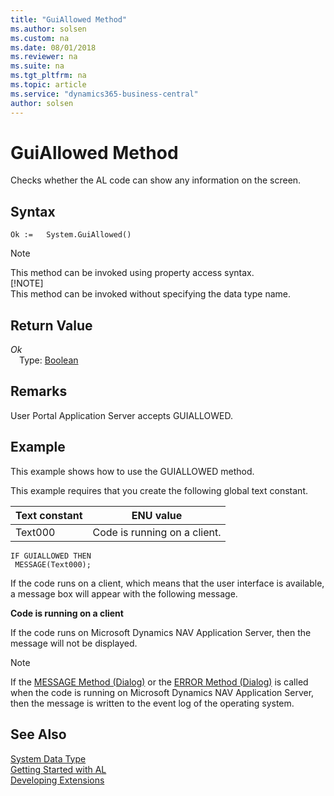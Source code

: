 ```yaml
---
title: "GuiAllowed Method"
ms.author: solsen
ms.custom: na
ms.date: 08/01/2018
ms.reviewer: na
ms.suite: na
ms.tgt_pltfrm: na
ms.topic: article
ms.service: "dynamics365-business-central"
author: solsen
---
```

[//]: # (START>DO_NOT_EDIT)
[//]: # (IMPORTANT:Do not edit any of the content between here and the END>DO_NOT_EDIT.)
[//]: # (Any modifications should be made in the .resx files in the ModernDev repo.)
# GuiAllowed Method
Checks whether the AL code can show any information on the screen.

## Syntax
```
Ok :=   System.GuiAllowed()
```
> [!NOTE]  
> This method can be invoked using property access syntax.  
> [!NOTE]  
> This method can be invoked without specifying the data type name.  


## Return Value
*Ok*  
&emsp;Type: [Boolean](boolean-data-type.md)  
  


[//]: # (IMPORTANT: END>DO_NOT_EDIT)

## Remarks  
 User Portal Application Server accepts GUIALLOWED.  

## Example  
 This example shows how to use the GUIALLOWED method.  

 This example requires that you create the following global text constant.  

|Text constant|ENU value|  
|-------------------|---------------|  
|Text000|Code is running on a client.|  

```  
IF GUIALLOWED THEN  
 MESSAGE(Text000);  
```  

 If the code runs on a client, which means that the user interface is available, a message box will appear with the following message.  

 **Code is running on a client**  

 If the code runs on Microsoft Dynamics NAV Application Server, then the message will not be displayed.  

> [!NOTE]  
>  If the [MESSAGE Method \(Dialog\)](devenv-MESSAGE-Method-Dialog.md) or the [ERROR Method \(Dialog\)](devenv-ERROR-Method-Dialog.md) is called when the code is running on Microsoft Dynamics NAV Application Server, then the message is written to the event log of the operating system. 

## See Also
[System Data Type](system-data-type.md)  
[Getting Started with AL](../devenv-get-started.md)  
[Developing Extensions](../devenv-dev-overview.md)